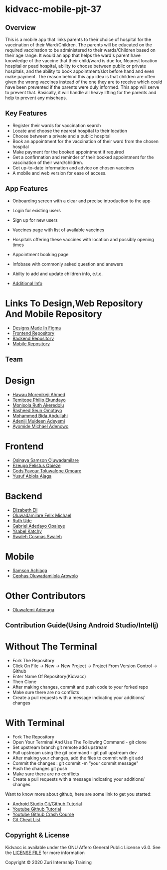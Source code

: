 # kidvacc-mobile-pjt-37

## Overview

This is a mobile app that links parents to their choice of hospital for the vaccination of their Ward/Children. The parents will be educated on the required vaccination to be administered to their wards/Children based on their age range. It would an app that helps the ward's parent have knowledge of the vaccine that their child/ward is due for, Nearest location hospital or pead hospital, ability to choose between public or private hospitals, and the ability to book appointment/slot before hand and even make payment.
The reason behind this app idea is that children are often given the wrong vaccines instead of the one they are to receive which could have been prevented if the parents were duly informed. This app will serve to prevent that. Basically, it will handle all heavy lifting for the parents and help to prevent any mischaps.

## Key Features
- Register their wards for vaccination search
- Locate and choose the nearest hospital to their location
- Choose between a private and a public hospital
- Book an appointment for the vaccination of their ward from the chosen hospital
- Make payment for the booked appointment if required
- Get a confirmation and reminder of their booked appointment for the vaccination of their ward/children.
- Get up-to-date information and advice on chosen vaccines
- A mobile and web version for ease of access.

## App Features
- Onboarding screen with a clear and precise introduction to the app
- Login for existing users
- Sign up for new users
- Vaccines page with list of available vaccines
- Hospitals offering these vaccines with location and possibly opening times
- Appointment booking page
- Infobase with commonly asked question and answers
- Abilty to add and update children info, e.t.c.

- [Additional Info](https://docs.google.com/spreadsheets/u/0/d/12XfMgeXYsXKR3ycP-vXLj7sEBXBN47oo1o5kHayHUZc/htmlview#)

# Links To Design,Web Repository And Mobile Repository
- [Designs Made In Figma](https://www.figma.com/file/6GyjztMHKTzQtcFR56CSp0/Kidvacc?node-id=42%3A2)
- [Frontend Repository](https://github.com/zuri-training/kidvacc-fe-pjt-37)
- [Backend Repository](https://github.com/zuri-training/kidvacc-be-pjt-37)
- [Mobile Repository](https://github.com/zuri-training/kidvacc-mobile-pjt-37)

## Team
# Design
- [Hawau	Morenikeji	Ahmed](https://github.com/hawauahmed)
- [Temitope	Philip	Ekundayo](https://github.com/PipEk-Nemo)
- [Monisola	Ruth	Akeredolu](https://github.com/Monnie-Ruth)
- [Rasheed	Seun	Omotayo](https://github.com/Seuntayor)
- [Mohammed	Bida	Abdullahi](https://github.com/Mbidaiii)
- [Adeniji	Muideen	Adeyemi](https://github.com/Tommie333)
- [Ayomide	Michael	Adenowo](https://github.com/Ay4realz)
# Frontend
- [Osinaya	Samson	Oluwadamilare](https://github.com/RenegadeGandhi)
- [Ezeugo	Felistus	Obieze](https://github.com/felistus)
- [Gods'Favour	Toluwalope	Omoare](https://github.com/Bebek-Hub)
- [Yusuf	Abiola	Ajaga](https://github.com/yousouph246)
# Backend
- [Elizabeth Eli](https://github.com/Duvie728)
- [Oluwadamilare	Felix	Michael](https://github.com/Michaeloluwadamilare)
- [Ruth	Ude](https://github.com/RuthJane)
- [Gabriel Adedayo	Opaleye](https://github.com/Gabriel-Zamar)
- [Ysabel	Katchy](https://github.com/MeMeee1)
- [Swaleh	Cosmas Swaleh](https://github.com/Swaleh-developer)
# Mobile
- [Samson	Achiaga](https://github.com/certified84)
- [Cephas	Oluwadamilola	Arowolo](https://github.com/CephasPeter)
# Other Contributors
- [Oluwafemi Adenuga](https://github.com/phemmylintry)

##
## Contribution Guide(Using Android Studio/Intellj) 
# Without The Terminal
- Fork The Repository
- Click On File -> New -> New Project -> Project From Version Control -> Github
- Enter Name Of Repository(Kidvacc)
- Then Clone
- After making changes, commit and push code to your forked repo
- Make sure there are no conflicts
- Create a pull requests with a message indicating your additions/ changes

# With Terminal
- Fork The Repository
- Open Your Terminal And Use The Following Command - git clone <link to your forked repository>
- Set upstream branch git remote add upstream <link to your forked repository>
- Pull upstream using the git command - git pull upstream dev
- After making your changes, add the files to commit with git add
- Commit the changes : git commit -m "your commit message"
- Push the changes git push 
- Make sure there are no conflicts
- Create a pull requests with a message indicating your additions/ changes

Want to know more about github, here are some link to get you started:
- [Android Studio Git/Github Tutorial](https://learntodroid.com/how-to-use-git-and-github-in-android-studio/)
- [Youtube Github Tutorial](https://www.youtube.com/watch?v=_d4fFFAJKVA)
- [Youtube Github Crash Course](https://www.youtube.com/watch?v=SWYqp7iY_Tc)
- [Git Cheat List](https://about.gitlab.com/images/press/git-cheat-sheet.pdf)

## Copyright & License
Kidvacc is available under the GNU Affero General Public License v3.0. See the [LICENSE FILE](https://www.gnu.org/licenses/agpl-3.0.en.html) for more information

Copyright © 2020 Zuri Internship Training
